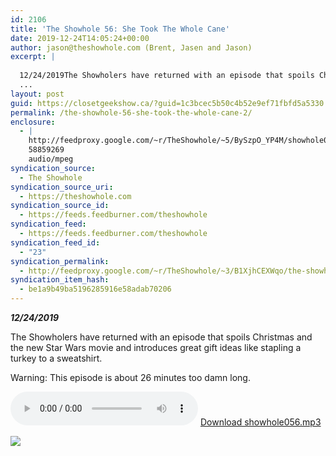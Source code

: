 ```yaml
---
id: 2106
title: 'The Showhole 56: She Took The Whole Cane'
date: 2019-12-24T14:05:24+00:00
author: jason@theshowhole.com (Brent, Jasen and Jason)
excerpt: |
  
  12/24/2019The Showholers have returned with an episode that spoils Christmas and the new Star Wars movie and introduces great gift ideas like stapling a turkey to a sweatshirt.Warning: This episode is about 26 minutes too damn long.
  ...
layout: post
guid: https://closetgeekshow.ca/?guid=1c3bcec5b50c4b52e9ef71fbfd5a5330
permalink: /the-showhole-56-she-took-the-whole-cane-2/
enclosure:
  - |
    http://feedproxy.google.com/~r/TheShowhole/~5/BySzpO_YP4M/showhole056.mp3
    58859269
    audio/mpeg
syndication_source:
  - The Showhole
syndication_source_uri:
  - https://theshowhole.com
syndication_source_id:
  - https://feeds.feedburner.com/theshowhole
syndication_feed:
  - https://feeds.feedburner.com/theshowhole
syndication_feed_id:
  - "23"
syndication_permalink:
  - http://feedproxy.google.com/~r/TheShowhole/~3/B1XjhCEXWqo/the-showhole-56-she-took-the-whole-cane
syndication_item_hash:
  - be1a9b49ba5196285916e58adab70206
---
```

<div class="posthaven-post-body">
  <p>
    <b><i>12/24/2019</i></b>
  </p>
  
  <p>
    The Showholers have returned with an episode that spoils Christmas and the new Star Wars movie and introduces great gift ideas like stapling a turkey to a sweatshirt.
  </p>
  
  <p>
    Warning: This episode is about 26 minutes too damn long.
  </p>
  
  <p>
    <div class="posthaven-file posthaven-file-audio posthaven-file-state-processed" id="posthaven_audio_2383409" >
      <audio controls src="https://phaven-prod.s3.amazonaws.com/files/audio_part/asset/2383409/j1EPTcmqhhf-haC4xT6g5AwfYbU/showhole056.mp3" type="audio/mpeg"></audio> <a class="posthaven-file-download" download href="https://phaven-prod.s3.amazonaws.com/files/audio_part/asset/2383409/j1EPTcmqhhf-haC4xT6g5AwfYbU/showhole056.mp3">Download showhole056.mp3</a>
    </div>
  </p>
  
  <div class="posthaven-gallery" id="posthaven_gallery[1517221]">
    <p class="posthaven-file posthaven-file-image posthaven-file-state-processed">
      <img class="posthaven-gallery-image" src="https://phaven-prod.s3.amazonaws.com/files/image_part/asset/2383410/2BIZvRGqLfpN8pv7iwP_wSRZ4jw/medium_showhole56image.jpg" data-posthaven-state='processed'
data-medium-src='https://phaven-prod.s3.amazonaws.com/files/image_part/asset/2383410/2BIZvRGqLfpN8pv7iwP_wSRZ4jw/medium_showhole56image.jpg'
data-medium-width='350'
data-medium-height='359'
data-large-src='https://phaven-prod.s3.amazonaws.com/files/image_part/asset/2383410/2BIZvRGqLfpN8pv7iwP_wSRZ4jw/large_showhole56image.jpg'
data-large-width='350'
data-large-height='359'
data-thumb-src='https://phaven-prod.s3.amazonaws.com/files/image_part/asset/2383410/2BIZvRGqLfpN8pv7iwP_wSRZ4jw/thumb_showhole56image.jpg'
data-thumb-width='200'
data-thumb-height='200'
data-xlarge-src='https://phaven-prod.s3.amazonaws.com/files/image_part/asset/2383410/2BIZvRGqLfpN8pv7iwP_wSRZ4jw/xlarge_showhole56image.jpg'
data-xlarge-width='350'
data-xlarge-height='359'
data-orig-src='https://phaven-prod.s3.amazonaws.com/files/image_part/asset/2383410/2BIZvRGqLfpN8pv7iwP_wSRZ4jw/showhole56image.jpg'
data-orig-width='350'
data-orig-height='359'
data-posthaven-id='2383410' />
    </p></p>
  </div></p>
</div>